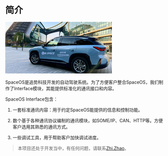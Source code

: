 # 简介
<img src="0 简介.assets/d7999ae1159797e73dc6c35173dbfdca.jpg" alt="d7999ae1159797e73dc6c35173dbfdca" style="zoom: 33%;" />

SpaceOS是追势科技开发的自动驾驶系统。为了方便客户整合SpaceOS，我们制作了Interface模块，其能提供标准化的通讯接口和内容。

SpaceOS Interface包含：

 1. 一套标准通讯内容：用于约定SpaceOS能提供的信息和控制功能。

 2. 数个基于各种通讯协议编制的通讯模块，如SOME/IP、CAN、HTTP等。方便客户选用其熟悉的通讯方式。

 3. 一些调试工具，用于帮助客户加快调试进度。

    

> 本项目还处于开发当中，有任何问题，请联系[Zhi.Zhao](zhi.zhao@space.top)。
